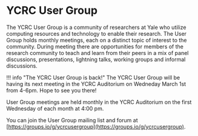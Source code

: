 # YCRC User Group

The YCRC User Group is a community of researchers at Yale who utilize computing resources and technology to enable their research. The User Group holds monthly meetings, each on a distinct topic of interest to the community. During meeting there are opportunities for members of the research community to teach and learn from their peers in a mix of panel discussions, presentations, lightning talks, working groups and informal discussions.

!!! info "The YCRC User Group is back!"
    The YCRC User Group will be having its next meeting in the YCRC Auditorium on Wedneday March 1st from 4-6pm. Hope to see you there!

User Group meetings are held monthly in the YCRC Auditorium on the first Wednesday of each month at 4:00 pm.

You can join the User Group mailing list and forum at [https://groups.io/g/ycrcusergroup](https://groups.io/g/ycrcusergroup).
